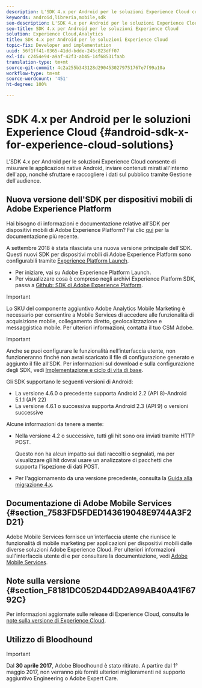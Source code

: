 ```yaml
---
description: L'SDK 4.x per Android per le soluzioni Experience Cloud consente di misurare le applicazioni native Android, inviare contenuti mirati all'interno dell'app, nonché sfruttare e raccogliere i dati sul pubblico tramite Gestione dell'audience.
keywords: android,libreria,mobile,sdk
seo-description: L'SDK 4.x per Android per le soluzioni Experience Cloud consente di misurare le applicazioni native Android, inviare contenuti mirati all'interno dell'app, nonché sfruttare e raccogliere i dati sul pubblico tramite Gestione dell'audience.
seo-title: SDK 4.x per Android per le soluzioni Experience Cloud
solution: Experience Cloud,Analytics
title: SDK 4.x per Android per le soluzioni Experience Cloud
topic-fix: Developer and implementation
uuid: 56f1ff41-0365-41dd-bdde-245c823dff07
exl-id: c2454e94-a9af-42f3-ab45-14f68531faab
translation-type: tm+mt
source-git-commit: 4c2a255b343128d2904530279751767e7f99a10a
workflow-type: tm+mt
source-wordcount: '451'
ht-degree: 100%

---
```


# SDK 4.x per Android per le soluzioni Experience Cloud {#android-sdk-x-for-experience-cloud-solutions}

L&#39;SDK 4.x per Android per le soluzioni Experience Cloud consente di misurare le applicazioni native Android, inviare contenuti mirati all&#39;interno dell&#39;app, nonché sfruttare e raccogliere i dati sul pubblico tramite Gestione dell&#39;audience.

## Nuova versione dell&#39;SDK per dispositivi mobili di Adobe Experience Platform

Hai bisogno di informazioni e documentazione relative all’SDK per dispositivi mobili di Adobe Experience Platform? Fai clic [qui](https://aep-sdks.gitbook.io/docs/) per la documentazione più recente.

A settembre 2018 è stata rilasciata una nuova versione principale dell&#39;SDK. Questi nuovi SDK per dispositivi mobili di Adobe Experience Platform sono configurabili tramite [Experience Platform Launch](https://www.adobe.com/it/experience-platform/launch.html).

* Per iniziare, vai su Adobe Experience Platform Launch.
* Per visualizzare cosa è compreso negli archivi Experience Platform SDK, passa a [Github: SDK di Adobe Experience Platform](https://github.com/Adobe-Marketing-Cloud/acp-sdks).

>[!IMPORTANT]
>
>Lo SKU del componente aggiuntivo Adobe Analytics Mobile Marketing è necessario per consentire a Mobile Services di accedere alle funzionalità di acquisizione mobile, collegamento diretto, geolocalizzazione e messaggistica mobile. Per ulteriori informazioni, contatta il tuo CSM Adobe.

>[!IMPORTANT]
>
>Anche se puoi configurare le funzionalità nell’interfaccia utente, non funzioneranno finché non avrai scaricato il file di configurazione generato e aggiunto il file all’SDK. Per informazioni sul download e sulla configurazione degli SDK, vedi [Implementazione e ciclo di vita di base](/help/android/getting-started/dev-qs.md).

Gli SDK supportano le seguenti versioni di Android:

* La versione 4.6.0 o precedente supporta Android 2.2 (API 8)-Android 5.1.1 (API 22)
* La versione 4.6.1 o successiva supporta Android 2.3 (API 9) o versioni successive

Alcune informazioni da tenere a mente:

* Nella versione 4.2 o successive, tutti gli hit sono ora inviati tramite HTTP POST.

   Questo non ha alcun impatto sui dati raccolti o segnalati, ma per visualizzare gli hit dovrai usare un analizzatore di pacchetti che supporta l&#39;ispezione di dati POST.

* Per l&#39;aggiornamento da una versione precedente, consulta la [Guida alla migrazione 4.x](/help/android/getting-started/migration-v3.md).

## Documentazione di Adobe Mobile Services {#section_7583FD5FDED143619048E9744A3F2D21}

Adobe Mobile Services fornisce un&#39;interfaccia utente che riunisce le funzionalità di mobile marketing per applicazioni per dispositivi mobili dalle diverse soluzioni Adobe Experience Cloud. Per ulteriori informazioni sull&#39;interfaccia utente di e per consultare la documentazione, vedi [Adobe Mobile Services](https://docs.adobe.com/content/help/it-IT/mobile-services/using/home.html).

## Note sulla versione {#section_F8181DC052D44DD2A99AB40A41F6792C}

Per informazioni aggiornate sulle release di Experience Cloud, consulta le [note sulla versione di Experience Cloud](https://docs.adobe.com/content/help/it-IT/release-notes/experience-cloud/current.html).

## Utilizzo di Bloodhound

>[!IMPORTANT]
>
>Dal **30 aprile 2017**, Adobe Bloodhound è stato ritirato. A partire dal 1° maggio 2017, non verranno più forniti ulteriori miglioramenti né supporto aggiuntivo Engineering o Adobe Expert Care.
